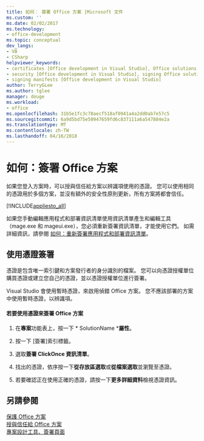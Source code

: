 ```yaml
---
title: 如何： 簽署 Office 方案 |Microsoft 文件
ms.custom: ''
ms.date: 02/02/2017
ms.technology:
- office-development
ms.topic: conceptual
dev_langs:
- VB
- CSharp
helpviewer_keywords:
- certificates [Office development in Visual Studio], Office solutions
- security [Office development in Visual Studio], signing Office solutions
- signing manifests [Office development in Visual Studio]
author: TerryGLee
ms.author: tglee
manager: douge
ms.workload:
- office
ms.openlocfilehash: 31b5e1fc3c78aecf518af0941a4a2dd0ab7e57c5
ms.sourcegitcommit: 6a9d5bd75e50947659fd6c837111a6a547884e2a
ms.translationtype: MT
ms.contentlocale: zh-TW
ms.lasthandoff: 04/16/2018
---
```

# <a name="how-to-sign-office-solutions"></a>如何：簽署 Office 方案
  如果您登入方案時，可以授與信任給方案以辨識項使用的憑證。 您可以使用相同的憑證用於多個方案，並沒有額外的安全性原則更新，所有方案將都會信任。  
  
 [!INCLUDE[appliesto_all](../vsto/includes/appliesto-all-md.md)]  
  
 如果您手動編輯應用程式和部署資訊清單使用資訊清單產生和編輯工具 （mage.exe 和 mageui.exe），您必須重新簽署資訊清單，才能使用它們。 如需詳細資訊，請參閱 [如何：重新簽署應用程式和部署資訊清單](/visualstudio/deployment/how-to-re-sign-application-and-deployment-manifests)。  
  
## <a name="signing-by-using-a-certificate"></a>使用憑證簽署  
 憑證是包含唯一索引鍵和方案發行者的身分識別的檔案。 您可以向憑證授權單位購買憑證或建立您自己的憑證，並以憑證授權單位進行簽署。  
  
 Visual Studio 會使用暫時憑證，來啟用偵錯 Office 方案。 您不應該部署的方案中使用暫時憑證，以辨識項。  
  
#### <a name="to-sign-an-office-solution-by-using-a-certificate"></a>若要使用憑證來簽署 Office 方案  
  
1.  在**專案**功能表上，按一下 * SolutionName ***屬性**。  
  
2.  按一下 [簽署]索引標籤。  
  
3.  選取**簽署 ClickOnce 資訊清單**。  
  
4.  找出的憑證，依序按一下**從存放區選取**或**從檔案選取**並瀏覽至憑證。  
  
5.  若要確認正在使用正確的憑證，請按一下**更多詳細資料**檢視憑證資訊。  
  
## <a name="see-also"></a>另請參閱  
 [保護 Office 方案](../vsto/securing-office-solutions.md)   
 [授與信任給 Office 方案](../vsto/granting-trust-to-office-solutions.md)   
 [專案設計工具、簽署頁面](/visualstudio/ide/reference/signing-page-project-designer)  
  
  